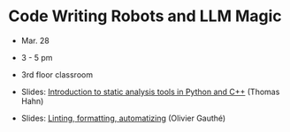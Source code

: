 # Code Writing Robots and LLM Magic
- Mar. 28
- 3 - 5 pm
- 3rd floor classroom

- Slides: [Introduction to static analysis tools in Python and C++](https://github.com/flatironinstitute/sciware/blob/main/31_CodeRobots/sciware_static_analysis_tools.pdf) (Thomas Hahn)
- Slides: [Linting, formatting, automatizing](https://github.com/flatironinstitute/sciware/blob/main/31_CodeRobots/talk_gauthe_ruff_pre-commit_Flatiron_2024.pdf) (Olivier Gauthé)
